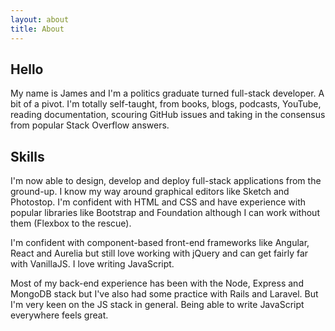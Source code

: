 ```yaml
---
layout: about
title: About
---
```


## Hello

My name is James and I'm a politics graduate turned full-stack developer. A bit of a pivot. I'm totally self-taught, from books, blogs, podcasts, YouTube, reading documentation, scouring GitHub issues and taking in the consensus from popular Stack Overflow answers.

## Skills

I'm now able to design, develop and deploy full-stack applications from the ground-up. I know my way around graphical editors like Sketch and Photostop. I'm confident with HTML and CSS and have experience with popular libraries like Bootstrap and Foundation although I can work without them (Flexbox to the rescue).

I'm confident with component-based front-end frameworks like Angular, React and Aurelia but still love working with jQuery and can get fairly far with VanillaJS. I love writing JavaScript.

Most of my back-end experience has been with the Node, Express and MongoDB stack but I've also had some practice with Rails and Laravel. But I'm very keen on the JS stack in general. Being able to write JavaScript everywhere feels great.
